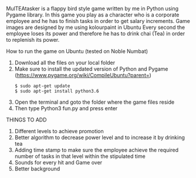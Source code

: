 MulTEAtasker is a flappy bird style game written by me in Python using Pygame library. In this game you play as a character who is a corporate employee 
and he has to finish tasks in order to get salary increments.
Game images are designed by me using kolourpaint in Ubuntu 
Every second the employee loses its power and therefore he has to drink chai (Tea) in order to replenish its power. 

How to run the game on Ubuntu (tested on Noble Numbat)
1) Download all the files on your local folder
2) Make sure to install the updated version of Python and Pygame (https://www.pygame.org/wiki/CompileUbuntu?parent=)
    ```
    $ sudo apt-get update
    $ sudo apt-get install python3.6
    ```
4) Open the terminal and goto the folder where the game files reside
5) Then type Python3 fun.py and press enter

THINGS TO ADD
1) Different levels to achieve promotion
2) Better algorithm to decrease power level and to increase it by drinking tea
3) Adding time stamp to make sure the employee achieve the required number of tasks in that level within the stipulated time
4) Sounds for every hit and Game over
5) Better background
